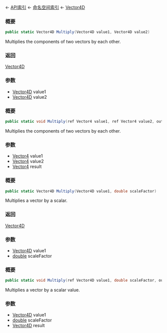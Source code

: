 ← [API索引](Api-Index) ← [命名空间索引](Namespace-Index) ← [Vector4D](VRageMath.Vector4D)

### 概要

```csharp
public static Vector4D Multiply(Vector4D value1, Vector4D value2)
```

Multiplies the components of two vectors by each other.

### 返回

[Vector4D](VRageMath.Vector4D)

### 参数

* [Vector4D](VRageMath.Vector4D) value1
* [Vector4D](VRageMath.Vector4D) value2
### 概要

```csharp
public static void Multiply(ref Vector4 value1, ref Vector4 value2, out Vector4 result)
```

Multiplies the components of two vectors by each other.

### 参数

* [Vector4](VRageMath.Vector4) value1
* [Vector4](VRageMath.Vector4) value2
* [Vector4](VRageMath.Vector4) result
### 概要

```csharp
public static Vector4D Multiply(Vector4D value1, double scaleFactor)
```

Multiplies a vector by a scalar.

### 返回

[Vector4D](VRageMath.Vector4D)

### 参数

* [Vector4D](VRageMath.Vector4D) value1
* [double](https://docs.microsoft.com/en-us/dotnet/api/System.Double?view=netframework-4.6) scaleFactor
### 概要

```csharp
public static void Multiply(ref Vector4D value1, double scaleFactor, out Vector4D result)
```

Multiplies a vector by a scalar value.

### 参数

* [Vector4D](VRageMath.Vector4D) value1
* [double](https://docs.microsoft.com/en-us/dotnet/api/System.Double?view=netframework-4.6) scaleFactor
* [Vector4D](VRageMath.Vector4D) result

